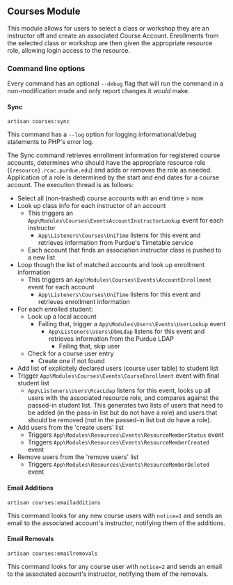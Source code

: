 ## Courses Module

This module allows for users to select a class or workshop they are an instructor off and create an associated Course Account. Enrollments from the selected class or workshop are then given the appropriate resource role, allowing login access to the resource.

### Command line options

Every command has an optional `--debug` flag that will run the command in a non-modification mode and only report changes it _would_ make.

#### Sync

`artisan courses:sync`

This command has a `--log` option for logging informational/debug statements to PHP's error log.

The Sync command retrieves enrollment information for registered course accounts, determines who should have the appropriate resource role (`{resource}.rcac.purdue.edu`) and adds or removes the role as needed. Application of a role is determined by the start and end dates for a course account. The execution thread is as follows:

* Select all (non-trashed) course accounts with an end time > now
* Look up class info for each instructor of an account
  * This triggers an `App\Modules\Courses\EventsAccountInstructorLookup` event for each instructor
    * `App\Listeners\Courses\UniTime` listens for this event and retrieves information from Purdue's Timetable service
  * Each account that finds an association instructor class is pushed to a new list
* Loop though the list of matched accounts and look up enrollment information
  * This triggers an `App\Modules\Courses\Events\AccountEnrollment` event for each account
    * `App\Listeners\Courses\UniTime` listens for this event and retrieves enrollment information
* For each enrolled student:
  * Look up a local account
    * Failing that, trigger a `App\Modules\Users\Events\UserLookup` event
      * `App\Listeners\Users\DbmLdap` listens for this event and retrieves information from the Purdue LDAP
        * Failing that, skip user
  * Check for a course user entry
    * Create one if not found
* Add list of explicitely declared users (course user table) to student list
* Trigger `App\Modules\Courses\Events\CourseEnrollment` event with final student list
  * `App\Listeners\Users\RcacLdap` listens for this event, looks up all users with the associated resource role, and compares against the passed-in student list. This generates two lists of users that need to be added (in the pass-in list but do not have a role) and users that should be removed (not in the passed-in list but do have a role).
* Add users from the 'create users' list
  * Triggers `App\Modules\Resources\Events\ResourceMemberStatus` event
  * Triggers `App\Modules\Resources\Events\ResourceMemberCreated` event
* Remove users from the 'remove users' list
  * Triggers `App\Modules\Resources\Events\ResourceMemberDeleted` event

#### Email Additions

`artisan courses:emailadditions`

This command looks for any new course users with `notice=1` and sends an email to the associated account's instructor, notifying them of the additions.

#### Email Removals

`artisan courses:emailremovals`

This command looks for any course user with `notice=2` and sends an email to the associated account's instructor, notifying them of the removals.
